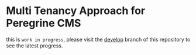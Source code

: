 # Multi Tenancy Approach for Peregrine CMS

this is `work in progress`, please visit the [develop](https://github.com/peregrine-cms/multi-tenant-explore/tree/develop)
branch of this repository to see the latest progress. 
